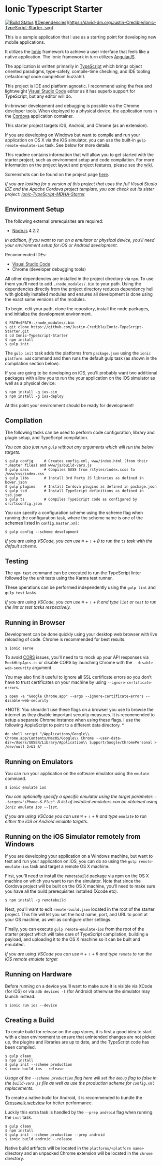 Ionic Typescript Starter
=============================
[![Build Status](https://travis-ci.org/Justin-Credible/Ionic-TypeScript-Starter.svg?branch=master)](https://travis-ci.org/Justin-Credible/Ionic-TypeScript-Starter)
[![Dependencies](https://david-dm.org/Justin-Credible/Ionic-TypeScript-Starter
.svg)](https://david-dm.org/Justin-Credible/Ionic-TypeScript-Starter)

This is a sample application that I use as a starting point for developing new mobile applications.

It utilizes the [Ionic](http://ionicframework.com/) framework to achieve a user interface that feels like a native application. The Ionic framework in turn utilizes [AngularJS](https://angularjs.org/).

The application is written primarily in [TypeScript](http://www.typescriptlang.org/) which brings object oriented paradigms, type-safety, compile-time checking, and IDE tooling (refactoring! code completion! huzzah!).

This project is IDE and platform agnostic. I recommend using the free and lightweight [Visual Studio Code](https://code.visualstudio.com) editor as it has superb support for TypeScript, but any editor will do.

In-browser development and debugging is possible via the Chrome developer tools. When deployed to a physical device, the application runs in the [Cordova](http://cordova.apache.org/) application container.

This starter project targets iOS, Android, and Chrome (as an extension).

If you are developing on Windows but want to compile and run your application on OS X via the iOS simulator, you can use the built-in `gulp remote-emulate-ios` task. See below for more details.

This readme contains information that will allow you to get started with the starter project, such as environment setup and code compilation. For more information on the project layout and project features, please see the [wiki](https://github.com/Justin-Credible/Ionic-TypeScript-Starter/wiki).

Screenshots can be found on the project page [here](http://www.justin-credible.net/Projects/Ionic-TypeScript-MDHA-Starter).

*If you are looking for a version of this project that uses the full Visual Studio IDE and the Apache Cordova project template, you can check out its sister project: [Ionic-TypeScript-MDHA-Starter](https://github.com/Justin-Credible/Ionic-TypeScript-MDHA-Starter).*

## Environment Setup ##

The following external prerequisites are required:

* [Node.js](https://nodejs.org/dist/v4.2.2/) 4.2.2

*In addition, if you want to run on a emulator or physical device, you'll need your environment setup for iOS or Android development.*

Recommended IDEs:

* [Visual Studio Code](https://code.visualstudio.com/)
* Chrome (developer debugging tools)

All other dependencies are installed in the project directory via `npm`. To use them you'll need to add `./node_modules/.bin` to your path. Using the dependencies directly from the project directory reduces dependency hell with globally installed modules and ensures all development is done using the exact same versions of the modules.

To begin, edit your path, clone the repository, install the node packages, and initialize the development environment.

    $ PATH=$PATH:./node_modules/.bin
    $ git clone https://github.com/Justin-Credible/Ionic-TypeScript-Starter.git
    $ cd Ionic-TypeScript-Starter
    $ npm install
    $ gulp init

The `gulp init` task adds the platforms from `package.json` using the `ionic platform add` command and then runs the default gulp task (as shown in the compilation section below).

If you are going to be developing on iOS, you'll probably want two additional packages with allow you to run the your application on the iOS simulator as well as a physical device:

    $ npm install -g ios-sim
    $ npm install -g ios-deploy

At this point your environment should be ready for development!

## Compilation ##

The following tasks can be used to perform code configuration, library and plugin setup, and TypeScript compilation.

*You can also just run `gulp` without any arguments which will run the below targets.*

    $ gulp config     # Creates config.xml, www/index.html (from their *.master files) and www/js/build-vars.js
    $ gulp sass       # Compiles SASS from /styles/index.scss to /www/css/index.css
    $ gulp libs       # Install 3rd Party JS libraries as defined in bower.json
    $ gulp plugins    # Install Cordova plugins as defined in package.json
    $ gulp tsd        # Install TypeScript definitions as defined in tsd.json
    $ gulp ts         # Compiles TypeScript code as configured by src/tsconfig.json

You can specify a configuration scheme using the scheme flag when running the configuration task, where the scheme name is one of the schemes listed in `config.master.xml`:

    $ gulp config --scheme development

*If you are using VSCode, you can use <kbd>⌘</kbd> + <kbd>⇧</kbd> + <kbd>B</kbd> to run the `ts` task with the default scheme.*

## Testing ##

The `npm test` command can be executed to run the TypeScript linter followed by the unit tests using the Karma test runner.

These operations can be performed independently using the `gulp lint` and `gulp test` tasks.

*If you are using VSCode, you can use <kbd>⌘</kbd> + <kbd>⇧</kbd> + <kbd>R</kbd> and type `lint` or `test` to run the lint or test tasks respectively.*

## Running in Browser ##

Development can be done quickly using your desktop web browser with live reloading of code. Chrome is recommended for best results.

    $ ionic serve

To avoid [CORS](https://en.wikipedia.org/wiki/Cross-origin_resource_sharing) issues, you'll need to to mock up your API responses via `MockHttpApis.ts` or disable CORS by launching Chrome with the `--disable-web-security` argument.

You may also find it useful to ignore all SSL certificate errors so you don't have to trust certificates on your machine by using `--ignore-certificate-errors`.

    $ open -a "Google Chrome.app" --args --ignore-certificate-errors --disable-web-security

*NOTE: You shouldn't use these flags on a browser you use to browse the internet as they disable important security measures. It is recommended to setup a separate Chrome instance when using these flags. I use the following AppleScript to point to a different data directory. *

```
do shell script "/Applications/Google\\ Chrome.app/Contents/MacOS/Google\\ Chrome --user-data-dir=/Users/$USER/Library/Application\\ Support/Google/ChromePersonal > /dev/null 2>&1 &"
```

## Running on Emulators ##

You can run your application on the software emulator using the `emulate` command.

    $ ionic emulate ios

*You can optionally specify a specific emulator using the target parameter: `--target="iPhone-6-Plus"`. A list of installed emulators can be obtained using `ionic emulate ios --list`.*

*If you are using VSCode you can use <kbd>⌘</kbd> + <kbd>⇧</kbd> + <kbd>R</kbd> and type `emulate` to run either the iOS or Android emulate targets.*

## Running on the iOS Simulator remotely from Windows ##

If you are developing your application on a Windows machine, but want to test and run your application on iOS, you can do so using the `gulp remote-emulate-ios` task and target a remote OS X machine.

First, you'll need to install the `remotebuild` package via npm on the OS X machine on which you want to run the simulator. Note that since the Cordova project will be built on the OS X machine, you'll need to make sure you have all the build prerequisites installed (Xcode etc).

    $ npm install -g remotebuild

Next, you'll want to edit `remote-build.json` located in the root of the starter project. This file will let you set the host name, port, and URL to point at your OS machine, as well as configure other settings.

Finally, you can execute `gulp remote-emulate-ios` from the root of the starter project which will take care of TypeScript compilation, building a payload, and uploading it to the OS X machine so it can be built and emulated.

*If you are using VSCode you can use <kbd>⌘</kbd> + <kbd>⇧</kbd> + <kbd>R</kbd> and type `remote` to run the iOS remote emulate target*

## Running on Hardware ##

Before running on a device you'll want to make sure it is visible via XCode (for iOS) or via `adb devices -l` (for Android) otherwise the simulator may launch instead.

    $ ionic run ios --device

## Creating a Build ##

To create build for release on the app stores, it is first a good idea to start with a clean environment to ensure that unintended changes are not picked up, the plugins and libraries are up to date, and the TypeScript code has been compiled.

    $ gulp clean
    $ npm install
    $ gulp init --scheme production
    $ ionic build ios --release

*Usage of the `--scheme production` flag here will set the `debug` flag to false in the `build-vars.js` file as well as use the production scheme for `config.xml` replacements.*

To create a native build for Android, it is recommended to bundle the [Crosswalk webview](https://crosswalk-project.org/documentation/cordova.html) for better performance.

Luckily this extra task is handled by the `--prep android` flag when running the `init` task.

````
$ gulp clean
$ npm install
$ gulp init --scheme production --prep android
$ ionic build android --release
````

Native build artifacts will be located in the `platforms/<platform name>` directory and an unpacked Chrome extension will be located in the `chrome` directory.
